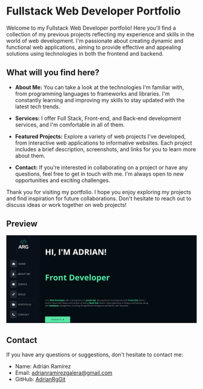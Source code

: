 # Fullstack Web Developer Portfolio

Welcome to my Fullstack Web Developer portfolio! Here you'll find a collection of my previous projects reflecting my experience and skills in the world of web development. I'm passionate about creating dynamic and functional web applications, aiming to provide effective and appealing solutions using technologies in both the frontend and backend.

## What will you find here?

- **About Me:** You can take a look at the technologies I'm familiar with, from programming languages to frameworks and libraries. I'm constantly learning and improving my skills to stay updated with the latest tech trends.

- **Services:** I offer Full Stack, Front-end, and Back-end development services, and I'm comfortable in all of them.

- **Featured Projects:** Explore a variety of web projects I've developed, from interactive web applications to informative websites. Each project includes a brief description, screenshots, and links for you to learn more about them.

- **Contact:** If you're interested in collaborating on a project or have any questions, feel free to get in touch with me. I'm always open to new opportunities and exciting challenges.

Thank you for visiting my portfolio. I hope you enjoy exploring my projects and find inspiration for future collaborations. Don't hesitate to reach out to discuss ideas or work together on web projects!

## Preview

![Preview](./src/assets/images/portfolio.png)

## Contact

If you have any questions or suggestions, don't hesitate to contact me:

- Name: Adrián Ramírez
- Email: adrianramirezgalera@gmail.com
- GitHub: [AdrianRgGit](https://github.com/AdrianRgGit)